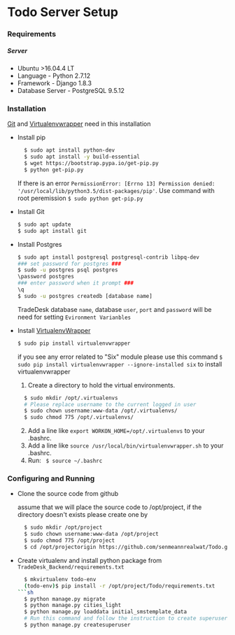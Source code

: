 # Todo Server Setup

### Requirements
##### Server
  - Ubuntu >16.04.4 LT
  - Language - Python 2.7.12
  - Framework - Django 1.8.3
  - Database Server - PostgreSQL 9.5.12
### Installation
[Git](https://help.ubuntu.com/lts/serverguide/git.html) and [Virtualenvwrapper](http://virtualenvwrapper.readthedocs.io/en/latest/install.html) need in this installation
  - Install pip
    ```sh
      $ sudo apt install python-dev
      $ sudo apt install -y build-essential
      $ wget https://bootstrap.pypa.io/get-pip.py
      $ python get-pip.py
    ```
    If there is an error ```PermissionError: [Errno 13] Permission denied: '/usr/local/lib/python3.5/dist-packages/pip'```. Use command with root peremission ```$ sudo python get-pip.py```

  - Install Git
    ```sh
    $ sudo apt update
    $ sudo apt install git
    ```

  - Install Postgres
    ```sh
    $ sudo apt install postgresql postgresql-contrib libpq-dev
    ### set password for postgres ###
    $ sudo -u postgres psql postgres
    \password postgres
    ### enter password when it prompt ###
    \q
    $ sudo -u postgres createdb [database name]
    ```
    TradeDesk database ```name```, database ```user```, ```port``` and ```password``` will be need for setting ```Evironment Varianbles```

  - Install [VirtualenvWrapper](http://virtualenvwrapper.readthedocs.io/en/latest/install.html)
    ```sh
    $ sudo pip install virtualenvwrapper
    ```
    if you see any error related to "Six" module please use this command ```$ sudo pip install virtualenvwrapper --ignore-installed six``` to install virtualenvwrapper

    1. Create a directory to hold the virtual environments.
    ```sh
      $ sudo mkdir /opt/.virtualenvs
      # Please replace username to the current logged in user
      $ sudo chown username:www-data /opt/.virtualenvs/
      $ sudo chmod 775 /opt/.virtualenvs/
    ```
    2. Add a line like ```export WORKON_HOME=/opt/.virtualenvs``` to your .bashrc.
    3. Add a line like ```source /usr/local/bin/virtualenvwrapper.sh``` to your .bashrc.
    4. Run: ``` $ source ~/.bashrc```

### Configuring and Running

  - Clone the source code from github

    assume that we will place the source code to /opt/project, if the directory doesn't exists please create one by
    ```sh
      $ sudo mkdir /opt/project
      $ sudo chown username:www-data /opt/project
      $ sudo chmod 775 /opt/project
      $ cd /opt/projectorigin https://github.com/senmeannrealwat/Todo.git
    ```

  - Create virtualenv and install python package from ```TradeDesk_Backend/requirements.txt```
    ```sh
      $ mkvirtualenv todo-env
      (todo-env)$ pip install -r /opt/project/Todo/requirements.txt
    ```sh
      $ python manage.py migrate
      $ python manage.py cities_light
      $ python manage.py loaddata initial_smstemplate_data
      # Run this command and follow the instruction to create superuser for site admin
      $ python manage.py createsuperuser
    ```

  ```
